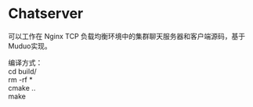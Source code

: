# Chatserver  
可以工作在 Nginx TCP 负载均衡环境中的集群聊天服务器和客户端源码，基于Muduo实现。

编译方式：  
cd build/  
rm -rf *  
cmake ..  
make  
